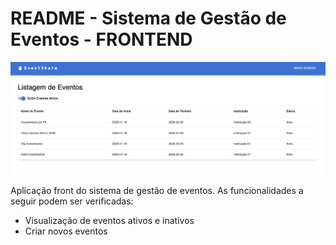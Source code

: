 # README - Sistema de Gestão de Eventos - FRONTEND

![Exemplo Documentação](../docs/tela_listagem_eventos.png)

Aplicação front do sistema de gestão de eventos. As funcionalidades a seguir podem ser verificadas:

- Visualização de eventos ativos e inativos
- Criar novos eventos
